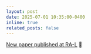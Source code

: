 ```yaml
---
layout: post
date: 2025-07-01 10:35:00-0400
inline: true
related_posts: false
---
```


[New paper published at RA-L](/publications) :page_facing_up: 
